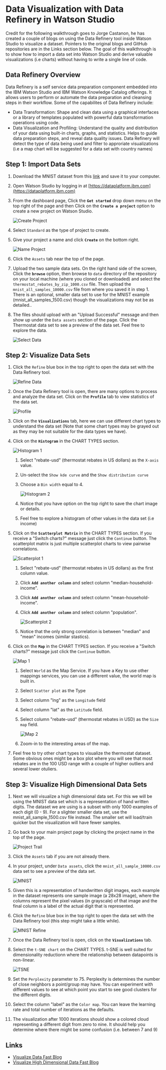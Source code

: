 # Data Visualization with Data Refinery in Watson Studio

Credit for the following walkthrough goes to Jorge Castanon, he has created a couple of blogs on using the Data Refinery tool inside Watson Studio to visualize a dataset. Pointers to the original blogs and GitHub repositories are in the Links section below. The goal of this walkthrough is to show how to import a data set into Watson Studio and derive valuable visualizations (i.e charts) without having to write a single line of code.

## Data Refinery Overview

Data Refinery is a self service data preparation component embedded into the IBM Watson Studio and IBM Watson Knowledge Catalog offerings. It allows users to perform or automate the data preparation and cleansing steps in their workflow. Some of the capabilites of Data Refinery include:

* Data Transformation: Shape and clean data using a graphical interfaces or a library of templates populated with powerful data transformation operations using code.
* Data Visualization and Profiling: Understand the quality and distribution of your data using built-in charts, graphs, and statistics. Helps to guide data preparation steps, and reveal data quality issues. Data Refinery will detect the type of data being used and filter to approriate visualizations (i.e a map chart will be suggested for a data set with country names)

## Step 1: Import Data Sets

1. Download the MNIST dataset from this [link](https://ibm.box.com/s/94e4q8askq82owlnr6qxerworm6cx2sp) and save it to your computer.

1. Open Watson Studio by logging in at [https://dataplatform.ibm.com](https://dataplatform.ibm.com) 

1. From the dashboard page, Click the **`Get started`** drop down menu on the top right of the page and then Click on the **`Create a project`** option to create a new project on Watson Studio.

    ![Create Project](../docs/images/ss8a.png)

1. Select `Standard` as the type of project to create.

1. Give your project a name and click **`Create`** on the bottom right.

    ![Name Project](../docs/images/ss9a.png)

1. Click the `Assets` tab near the top of the page.

1. Upload the two sample data sets. On the right hand side of the screen, Click the **`browse`** option, then browse to `data` directory of the repository on your local machine (where you cloned or downloaded) and select the `thermostat_rebates_by_zip_1000.csv` file. Then upload the `mnist_all_samples_10000.csv` file from where you saved it in step 1. There is an optional, smaller data set to use for the MNIST example (mnist_all_samples_1500.csv) though the visualizations may not be as detailed..

1. The files should upload with an "Upload Successful" message and then show up under the `Data assets` section of the page. Click the Thermostat data set to see a preview of the data set. Feel free to explore the data.

    ![Select Data](docs/images/ss3.png)

## Step 2: Visualize Data Sets

1. Click the `Refine` blue box in the top right to open the data set with the Data Refinery tool.

    ![Refine Data](docs/images/ss4.png)

1. Once the Data Refinery tool is open, there are many options to process and analyze the data set. Click on the **`Profile`** tab to view statistics of the data set.

    ![Profile](docs/images/ss5.png)

1. Click on the **`Visualizations`** tab, here we can use different chart types to understand the data set (Note that some chart types may be grayed out as they may be not suitable for the data types we have).

1. Click on the **`Histogram`** in the CHART TYPES section.

    ![Histogram 1](docs/images/ss6.png)

    1. Select "rebate-usd" (thermostat rebates in US dollars) as the `X-axis` value.
    1. Un-select the `Show kde curve` and the `Show distribution curve`
    1. Choose a `Bin width` equal to 4.

        ![Histogram 2](docs/images/ss7.png)

    1. Notice that you have option on the top right to save the chart image or details.
    1. Feel free to explore a histogram of other values in the data set (i.e income)

1. Click on the **`Scatterplot Matrix`** in the CHART TYPES section. If you receive a "Switch charts?" message just click the `Continue` button. The scatterplot matrix is just multiple scatterplot charts to view pairwise correlations.

    ![Scatterplot 1](docs/images/ss8.png)

    1. Select "rebate-usd" (thermostat rebates in US dollars) as the first column value.
    1. Click **`Add another column`** and select column "median-household-income".
    1. Click **`Add another column`** and select column "mean-household-income".
    1. Click **`Add another column`** and select column "population".

        ![Scatterplot 2](docs/images/ss9.png)

    1. Notice that the only strong correlation is between "median" and "mean" incomes (similar stastics).

1. Click on the **`Map`** in the CHART TYPES section. If you receive a "Switch charts?" message just click the `Continue` button.

    ![Map 1](docs/images/ss10.png)

    1. Select `World` as the Map Service. If you have a Key to use other mappings services, you can use a different value, the world map is built in.
    1. Select `Scatter plot` as the Type
    1. Select column "lng" as the `Longitude` field
    1. Select column "lat" as the `Latitude` field.
    1. Select column "rebate-usd" (thermostat rebates in USD) as the `Size map` field. 

        ![Map 2](docs/images/ss11.png)

    1. Zoom-in to the interesting areas of the map.

1. Feel free to try other chart types to visualize the thermostat dataset. Some obvious ones might be a box plot where you will see that most rebates are in the 100 USD range with a couple of higher outliers and several lower otuliers.

## Step 3: Visualize High Dimensional Data Sets

1. Next we will visualize a high dimensional data set. For this we will be using the MNIST data set which is a representation of hand written digits. The dataset we are using is a  subset with only 1000 examples of each digit (0 - 9). For a slighter smaller data set, use the mnist_all_sample_1500.csv file instead. The smaller set will load/train quicker but the visualization will have fewer samples.

1. Go back to your main project page by clicking the project name in the top of the page.

    ![Project Trail](docs/images/ss12.png)

1. Click the `Assets` tab if you are not already there.

1. In your project, under `Data assets`, click the `mnist_all_sample_10000.csv` data set to see a preview of the data set.

    ![MNIST](docs/images/ss13.png)

1. Given this is a representation of handwritten digit images, each example in the dataset represents one sample image (a 28x28 image), where the columns represent the pixel values (in grayscale) of that image and the final column is a label of the actual digit that is represented.

1. Click the `Refine` blue box in the top right to open the data set with the Data Refinery tool (this step might take a little while).

    ![MNIST Refine](docs/images/ss14.png)

1. Once the Data Refinery tool is open, click on the **`Visualizations`** tab.

1. Select the `t-SNE chart` on the CHART TYPES. t-SNE is well suited for dimensionality reductionn where the relationship between datapoints is non-linear.

    ![TSNE](docs/images/ss15.png)

1. Set the `Perplexity` parameter to 75. Perplexity is determines the number of close neighbors a point/group may have. You can experiment with different values to see at which point you start to see good clusters for the different digits.

1. Select the column "label" as the `Color map`. You can leave the learning rate and total number of iterations as the defaults.

1. The visualization after 1000 iterations should show a colored cloud representing a different digit from zero to nine. It should help you determine where there might be some confusion (i.e. between 7 and 9)

## Links

* [Visualize Data Fast Blog](https://medium.com/inside-machine-learning/visualize-data-fast-watson-studio-ae1ec63e9b8f)
* [Visualize High Dimensional Data Fast Blog](https://medium.com/ibm-watson/visualize-high-dimensional-data-fast-watson-studio-ebad7e7e1b6a)
